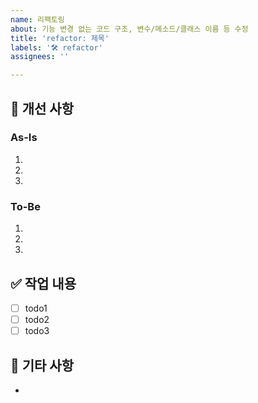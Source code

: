 ```yaml
---
name: 리팩토링
about: 기능 변경 없는 코드 구조, 변수/메소드/클래스 이름 등 수정
title: 'refactor: 제목'
labels: '🛠 refactor'
assignees: ''

---
```


## 📃 개선 사항

### As-Is

1. 
2. 
3. 

### To-Be

1. 
2. 
3. 

## ✅ 작업 내용

- [ ] todo1
- [ ] todo2
- [ ] todo3

## 💬 기타 사항

-
